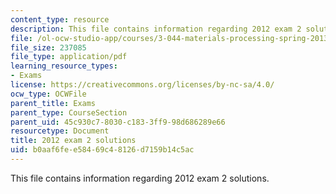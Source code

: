 ```yaml
---
content_type: resource
description: This file contains information regarding 2012 exam 2 solutions.
file: /ol-ocw-studio-app/courses/3-044-materials-processing-spring-2013/b0aaf6fee58469c48126d7159b14c5ac_MIT3_044S13_2012exam2solns.pdf
file_size: 237085
file_type: application/pdf
learning_resource_types:
- Exams
license: https://creativecommons.org/licenses/by-nc-sa/4.0/
ocw_type: OCWFile
parent_title: Exams
parent_type: CourseSection
parent_uid: 45c930c7-8030-c183-3ff9-98d686289e66
resourcetype: Document
title: 2012 exam 2 solutions
uid: b0aaf6fe-e584-69c4-8126-d7159b14c5ac
---
```

This file contains information regarding 2012 exam 2 solutions.